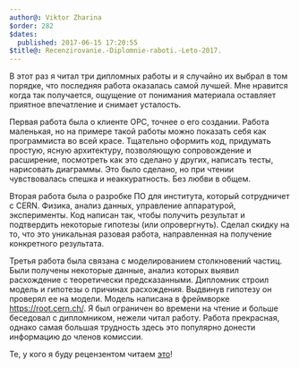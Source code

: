 ```yaml
---
author@: Viktor Zharina
$order: 282
$dates:
  published: 2017-06-15 17:20:55
$title@: Recenzirovanie.-Diplomnie-raboti.-Leto-2017.
---
```

В этот раз я читал три дипломных работы и я случайно их выбрал в том порядке, что последняя работа оказалась самой лучшей. Мне нравится когда так получается, ощущение от понимания материала оставляет приятное впечатление и снимает усталость.

Первая работа была о клиентe OPC, точнее о его создании. Работа маленькая, но на примере такой работы можно показать себя как программиста во всей красе. Тщательно оформить код, придумать простую, ясную архитектуру, позволяющую сопровождение и расширение, посмотреть как это сделано у других, написать тесты, нарисовать диаграммы. Это было сделано, но при чтении чувствовалась спешка и неаккуратность. Без любви в общем.

Вторая работа была о разробке ПО для института, который сотрудничет с CERN. Физика, анализ данных, управление аппаратурой, эксперименты. Код написан так, чтобы получить результат и подтвердить некоторые гипотезы (или опровергнуть). Сделал скидку на то, что это уникальная разовая работа, направленная на получение конкретного результата.

Третья работа была связана с моделированием столкновений частиц. Были получены некоторые данные, анализ которых выявил расхождение с теоретически предсказанными. Дипломник строил модель и гипотезы о причинах расхождения. Выдвинув гипотезу он проверял ее на модели. Модель написана в фреймворке https://root.cern.ch/. Я был ограничен во времени на чтение и больше беседовал с дипломником, нежели читал работу. Работа прекрасная, однако самая большая трудность здесь это популярно донести информацию до членов комиссии.

Те, у кого я буду рецензентом читаем [это](http://viktor.zharina.info/posts/chto-ya-hochu-videt-v-diplomnoy-rabote-po-razrabotke-programmnogo-obespecheniya/)!
